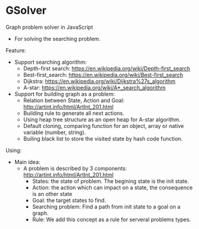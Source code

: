 # GSolver
Graph problem solver in JavaScript

- For solving the searching problem.

Feature:
- Support searching algorithm:
  - Depth-first search: https://en.wikipedia.org/wiki/Depth-first_search
  - Best-first_search: https://en.wikipedia.org/wiki/Best-first_search
  - Dijkstra: https://en.wikipedia.org/wiki/Dijkstra%27s_algorithm
  - A-star: https://en.wikipedia.org/wiki/A*_search_algorithm
- Support for building graph as a problem:
  - Relation between State, Action and Goal: http://artint.info/html/ArtInt_201.html
  - Building rule to generate all next actions.
  - Using heap tree structure as an open heap for A-star algorithm.
  - Default cloning, comparing function for an object, array or native variable (number, string).
  - Builing black list to store the visited state by hash code function.

Using:
- Main idea:
  - A problem is described by 3 components: http://artint.info/html/ArtInt_201.html
    - States: the state of problem. The begining state is the init state.
    - Action: the action which can impact on a state, the consequence is an other state
    - Goal: the target states to find. 
    - Searching problem: Find a path from init state to a goal on a graph.
    - Rule: We add this concept as a rule for serveral problems types.
  
